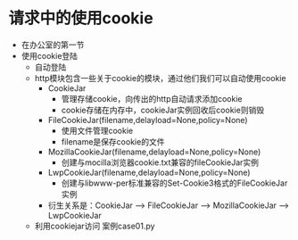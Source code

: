# 请求中的使用cookie
* 在办公室的第一节
* 使用cookie登陆
    * 自动登陆
    * http模块包含一些关于cookie的模块，通过他们我们可以自动使用cookie
        * CookieJar
            * 管理存储cookie，向传出的http自动请求添加cookie
            * cookie存储在内存中，cookieJar实例回收后cookie则销毁
        * FileCookieJar(filename,delayload=None,policy=None)
            * 使用文件管理cookie
            * filename是保存cookie的文件
        * MozillaCookieJar(filename,delayload=None,policy=None)
            * 创建与mocilla浏览器cookie.txt兼容的fileCookieJar实例
        * LwpCookieJar(filename,delayload=None,policy=None)
            * 创建与libwww-per标准兼容的Set-Cookie3格式的FileCookieJar实例
        * 衍生关系是：CookieJar --> FileCookieJar --> MozillaCookieJar --> LwpCookieJar
    * 利用cookiejar访问 案例case01.py